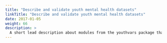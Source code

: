 ```yaml
---
title: "Describe and validate youth mental health datasets"
linkTitle: "Describe and validate youth mental health datasets"
date: 2017-01-05
weight: 66
description: >
  A short lead description about modules from the youthvars package that can be used to describe and validate youth mental health datasets.
---
```

